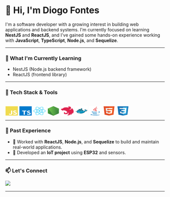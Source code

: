 # 👋 Hi, I'm Diogo Fontes

I'm a software developer with a growing interest in building web applications and backend systems. I'm currently focused on learning **NestJS** and **ReactJS**, and I've gained some hands-on experience working with **JavaScript**, **TypeScript**, **Node.js**, and **Sequelize**.

---

### 🚀 What I'm Currently Learning

- NestJS (Node.js backend framework)
- ReactJS (frontend library)

---

### 🧰 Tech Stack & Tools

<div style="display: inline_block"><br>
  <img align="center" alt="JavaScript" height="30" width="40" src="https://raw.githubusercontent.com/devicons/devicon/master/icons/javascript/javascript-plain.svg">
  <img align="center" alt="TypeScript" height="30" width="40" src="https://raw.githubusercontent.com/devicons/devicon/master/icons/typescript/typescript-original.svg">
  <img align="center" alt="React" height="30" width="40" src="https://raw.githubusercontent.com/devicons/devicon/master/icons/react/react-original.svg">
  <img align="center" alt="Node.js" height="30" width="40" src="https://raw.githubusercontent.com/devicons/devicon/master/icons/nodejs/nodejs-original.svg">
  <img align="center" alt="Node.js" height="30" width="40" src="https://raw.githubusercontent.com/devicons/devicon/master/icons/nestjs/nestjs-original.svg">
  <img align="center" alt="Docker" height="30" width="40" src="https://raw.githubusercontent.com/devicons/devicon/master/icons/docker/docker-original.svg">
  <img align="center" alt="Docker" height="30" width="40" src="https://raw.githubusercontent.com/devicons/devicon/master/icons/java/java-original.svg">
  <img align="center" alt="HTML5" height="30" width="40" src="https://raw.githubusercontent.com/devicons/devicon/master/icons/html5/html5-original.svg">
  <img align="center" alt="CSS3" height="30" width="40" src="https://raw.githubusercontent.com/devicons/devicon/master/icons/css3/css3-original.svg">
</div>

---

### 💼 Past Experience

- 🧠 Worked with **ReactJS**, **Node.js**, and **Sequelize** to build and maintain real-world applications.
- 📡 Developed an **IoT project** using **ESP32** and sensors.

---

### 📫 Let's Connect

<a href="https://linkedin.com/in/diogo-fontes-251339211/" target="_blank">
  <img src="https://img.shields.io/badge/-LinkedIn-%230077B5?style=for-the-badge&logo=linkedin&logoColor=white" />
</a>

---
